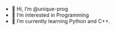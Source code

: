 - 👋 Hi, I’m @unique-prog
- 👀 I’m interested in Programming
- 🌱 I’m currently learning Python and C++.
